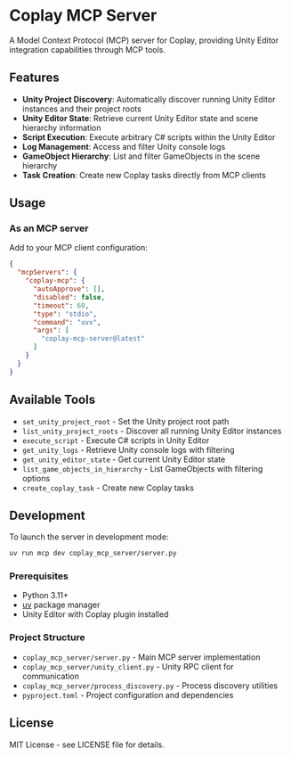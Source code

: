 # Coplay MCP Server

A Model Context Protocol (MCP) server for Coplay, providing Unity Editor integration capabilities through MCP tools.

## Features

- **Unity Project Discovery**: Automatically discover running Unity Editor instances and their project roots
- **Unity Editor State**: Retrieve current Unity Editor state and scene hierarchy information
- **Script Execution**: Execute arbitrary C# scripts within the Unity Editor
- **Log Management**: Access and filter Unity console logs
- **GameObject Hierarchy**: List and filter GameObjects in the scene hierarchy
- **Task Creation**: Create new Coplay tasks directly from MCP clients

## Usage

### As an MCP server

Add to your MCP client configuration:

```json
{
  "mcpServers": {
    "coplay-mcp": {
      "autoApprove": [],
      "disabled": false,
      "timeout": 60,
      "type": "stdio",
      "command": "uvx",
      "args": [
        "coplay-mcp-server@latest"
      ]
    }
  }
}
```

## Available Tools

- `set_unity_project_root` - Set the Unity project root path
- `list_unity_project_roots` - Discover all running Unity Editor instances
- `execute_script` - Execute C# scripts in Unity Editor
- `get_unity_logs` - Retrieve Unity console logs with filtering
- `get_unity_editor_state` - Get current Unity Editor state
- `list_game_objects_in_hierarchy` - List GameObjects with filtering options
- `create_coplay_task` - Create new Coplay tasks

## Development

To launch the server in development mode:

```bash
uv run mcp dev coplay_mcp_server/server.py
```

### Prerequisites

- Python 3.11+
- [uv](https://docs.astral.sh/uv/) package manager
- Unity Editor with Coplay plugin installed

### Project Structure

- `coplay_mcp_server/server.py` - Main MCP server implementation
- `coplay_mcp_server/unity_client.py` - Unity RPC client for communication
- `coplay_mcp_server/process_discovery.py` - Process discovery utilities
- `pyproject.toml` - Project configuration and dependencies

## License

MIT License - see LICENSE file for details.
